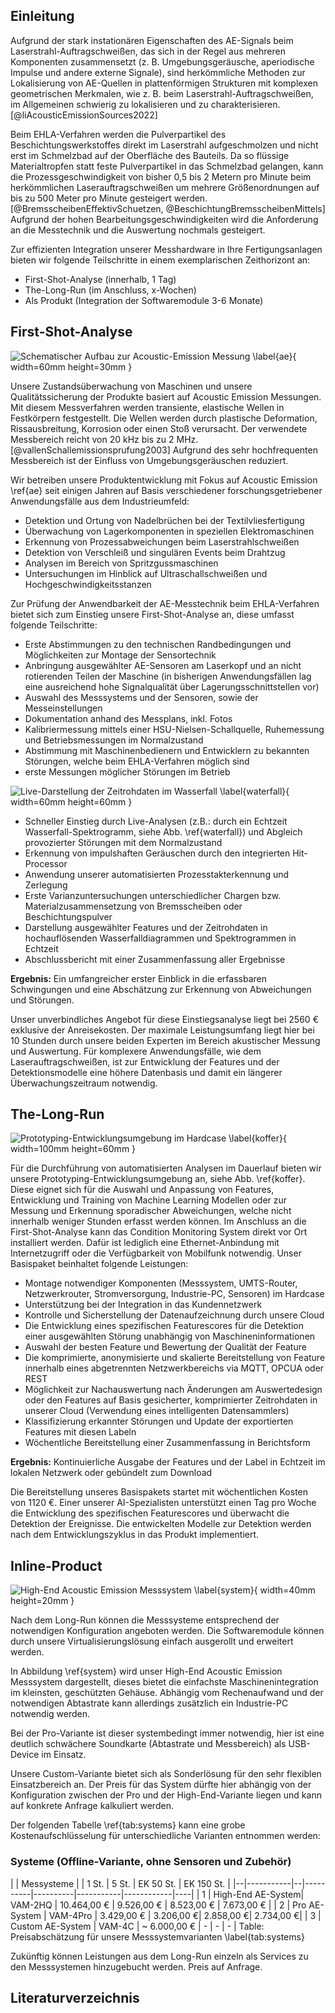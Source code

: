 ## Einleitung

Aufgrund der stark instationären Eigenschaften des AE-Signals beim Laserstrahl-Auftragschweißen, das sich in der Regel aus mehreren Komponenten zusammensetzt (z. B. Umgebungsgeräusche, aperiodische Impulse und andere externe Signale), sind herkömmliche Methoden zur Lokalisierung von AE-Quellen in plattenförmigen Strukturen mit komplexen geometrischen Merkmalen, wie z. B. beim Laserstrahl-Auftragschweißen, im Allgemeinen schwierig zu lokalisieren und zu charakterisieren. [@liAcousticEmissionSources2022]

Beim EHLA-Verfahren werden die Pulverpartikel des Beschichtungswerkstoffes direkt im Laserstrahl aufgeschmolzen und nicht erst im Schmelzbad auf der Oberfläche des Bauteils. Da so flüssige Materialtropfen statt feste Pulverpartikel in das Schmelzbad gelangen, kann die Prozessgeschwindigkeit von bisher 0,5 bis 2 Metern pro Minute beim herkömmlichen Laserauftragschweißen um mehrere Größenordnungen auf bis zu 500 Meter pro Minute gesteigert werden. [@BremsscheibenEffektivSchuetzen, @BeschichtungBremsscheibenMittels] Aufgrund der hohen Bearbeitungsgeschwindigkeiten wird die Anforderung an die Messtechnik und die Auswertung nochmals gesteigert.

Zur effizienten Integration unserer Messhardware in Ihre Fertigungsanlagen bieten wir folgende Teilschritte in einem exemplarischen Zeithorizont an:

* First-Shot-Analyse (innerhalb, 1 Tag)
* The-Long-Run (im Anschluss, x-Wochen)
* Als Produkt (Integration der Softwaremodule 3-6 Monate)

## First-Shot-Analyse

![Schematischer Aufbau zur Acoustic-Emission Messung \\label{ae}](images/acoustic_emission.png){ width=60mm height=30mm }

Unsere Zustandsüberwachung von Maschinen und unsere Qualitätssicherung der Produkte basiert auf Acoustic Emission Messungen. Mit diesem Messverfahren werden transiente, elastische Wellen in Festkörpern festgestellt. Die Wellen werden durch plastische Deformation, Rissausbreitung, Korrosion oder einen Stoß verursacht. Der verwendete Messbereich reicht von 20 kHz bis zu 2 MHz. [@vallenSchallemissionsprufung2003] Aufgrund des sehr hochfrequenten Messbereich ist der Einfluss von Umgebungsgeräuschen reduziert.


Wir betreiben unsere Produktentwicklung mit Fokus auf Acoustic Emission \\ref{ae} seit einigen Jahren auf Basis verschiedener forschungsgetriebener Anwendungsfälle aus dem Industrieumfeld:

* Detektion und Ortung von Nadelbrüchen bei der Textilvliesfertigung
* Überwachung von Lagerkomponenten in speziellen Elektromaschinen
* Erkennung von Prozessabweichungen beim Laserstrahlschweißen
* Detektion von Verschleiß und singulären Events beim Drahtzug
* Analysen im Bereich von Spritzgussmaschinen
* Untersuchungen im Hinblick auf Ultraschallschweißen und Hochgeschwindigkeitsstanzen

Zur Prüfung der Anwendbarkeit der AE-Messtechnik beim EHLA-Verfahren bietet sich zum Einstieg unsere First-Shot-Analyse an, diese umfasst folgende Teilschritte:

* Erste Abstimmungen zu den technischen Randbedingungen und Möglichkeiten zur Montage der Sensortechnik
* Anbringung ausgewählter AE-Sensoren am Laserkopf und an nicht rotierenden Teilen der Maschine (in bisherigen Anwendungsfällen lag eine ausreichend hohe Signalqualität über Lagerungsschnittstellen vor)
* Auswahl des Messsystems und der Sensoren, sowie der Messeinstellungen
* Dokumentation anhand des Messplans, inkl. Fotos
* Kalibriermessung mittels einer HSU-Nielsen-Schallquelle, Ruhemessung und Betriebsmessungen im Normalzustand
* Abstimmung mit Maschinenbedienern und Entwicklern zu bekannten Störungen, welche beim EHLA-Verfahren möglich sind
* erste Messungen möglicher Störungen im Betrieb

![Live-Darstellung der Zeitrohdaten im Wasserfall \\label{waterfall}](images/waterfall.png){ width=60mm height=60mm }

* Schneller Einstieg durch Live-Analysen (z.B.: durch ein Echtzeit Wasserfall-Spektrogramm, siehe Abb. \\ref{waterfall}) und Abgleich provozierter Störungen mit dem Normalzustand
* Erkennung von impulshaften Geräuschen durch den integrierten Hit-Processor
* Anwendung unserer automatisierten Prozesstakterkennung und Zerlegung
* Erste Varianzuntersuchungen unterschiedlicher Chargen bzw. Materialzusammensetzung von Bremsscheiben oder Beschichtungspulver
* Darstellung ausgewählter Features und der Zeitrohdaten in hochauflösenden Wasserfalldiagrammen und Spektrogrammen in Echtzeit
* Abschlussbericht mit einer Zusammenfassung aller Ergebnisse

**Ergebnis:** Ein umfangreicher erster Einblick in die erfassbaren Schwingungen und eine Abschätzung zur Erkennung von Abweichungen und Störungen.

Unser unverbindliches Angebot für diese Einstiegsanalyse liegt bei 2560 € exklusive der Anreisekosten. Der maximale Leistungsumfang liegt hier bei 10 Stunden durch unsere beiden Experten im Bereich akustischer Messung und Auswertung. Für komplexere Anwendungsfälle, wie dem Laserauftragschweißen, ist zur Entwicklung der Features und der Detektionsmodelle eine höhere Datenbasis und damit ein längerer Überwachungszeitraum notwendig.

## The-Long-Run

![Prototyping-Entwicklungsumgebung im Hardcase \\label{koffer}](images/Messkoffer.png){ width=100mm height=60mm }

Für die Durchführung von automatisierten Analysen im Dauerlauf bieten wir unsere Prototyping-Entwicklungsumgebung an, siehe Abb. \\ref{koffer}. Diese eignet sich für die Auswahl und Anpassung von Features, Entwicklung und Training von Machine Learning Modellen oder zur Messung und Erkennung sporadischer Abweichungen, welche nicht innerhalb weniger Stunden erfasst werden können. Im Anschluss an die First-Shot-Analyse kann das Condition Monitoring System direkt vor Ort installiert werden. Dafür ist lediglich eine Ethernet-Anbindung mit Internetzugriff oder die Verfügbarkeit von Mobilfunk notwendig. Unser Basispaket beinhaltet folgende Leistungen:

* Montage notwendiger Komponenten (Messsystem, UMTS-Router, Netzwerkrouter, Stromversorgung, Industrie-PC, Sensoren) im Hardcase
* Unterstützung bei der Integration in das Kundennetzwerk
* Kontrolle und Sicherstellung der Datenaufzeichnung durch unsere Cloud
* Die Entwicklung eines spezifischen Featurescores für die Detektion einer ausgewählten Störung unabhängig von Maschineninformationen
* Auswahl der besten Feature und Bewertung der Qualität der Feature
* Die komprimierte, anonymisierte und skalierte Bereitstellung von Feature innerhalb eines abgetrennten Netzwerkbereichs via MQTT, OPCUA oder REST
* Möglichkeit zur Nachauswertung nach Änderungen am Auswertedesign oder den Features auf Basis gesicherter, komprimierter Zeitrohdaten in unserer Cloud (Verwendung eines intelligenten Datensammlers)
* Klassifizierung erkannter Störungen und Update der exportierten Features mit diesen Labeln
* Wöchentliche Bereitstellung einer Zusammenfassung in Berichtsform

**Ergebnis:** Kontinuierliche Ausgabe der Features und der Label in Echtzeit im lokalen Netzwerk oder gebündelt zum Download

Die Bereitstellung unseres Basispakets startet mit wöchentlichen Kosten von 1120 €. Einer unserer AI-Spezialisten unterstützt einen Tag pro Woche die Entwicklung des spezifischen Featurescores und überwacht die Detektion der Ereignisse. Die entwickelten Modelle zur Detektion werden nach dem Entwicklungszyklus in das Produkt implementiert.

## Inline-Product

![High-End Acoustic Emission Messsystem \\label{system}](images/Fyrsonic_ohne_Logo.png){ width=40mm height=20mm }

Nach dem Long-Run können die Messsysteme entsprechend der notwendigen Konfiguration angeboten werden. Die Softwaremodule können durch unsere Virtualisierungslösung einfach ausgerollt und erweitert werden.

In Abbildung \\ref{system} wird unser High-End Acoustic Emission Messsystem dargestellt, dieses bietet die einfachste Maschinenintegration im kleinsten, geschützten Gehäuse. Abhängig vom Rechenaufwand und der notwendigen Abtastrate kann allerdings zusätzlich ein Industrie-PC notwendig werden.

Bei der Pro-Variante ist dieser systembedingt immer notwendig, hier ist eine deutlich schwächere Soundkarte (Abtastrate und Messbereich) als USB-Device im Einsatz.

Unsere Custom-Variante bietet sich als Sonderlösung für den sehr flexiblen Einsatzbereich an. Der Preis für das System dürfte hier abhängig von der Konfiguration zwischen der Pro und der High-End-Variante liegen und kann auf konkrete Anfrage kalkuliert werden.

Der folgenden Tabelle \\ref{tab:systems} kann eine grobe Kostenaufschlüsselung für unterschiedliche Varianten entnommen werden:

### Systeme (Offline-Variante, ohne Sensoren und Zubehör)

| | Messysteme | | 1 St. | 5 St. | EK 50 St. | EK 150 St. | |--|-----------|--|----------|----------|-----------|------------|----| | 1 | High-End AE-System| VAM-2HQ | 10.464,00 € | 9.526,00 € | 8.523,00 € | 7.673,00 € | | 2 | Pro AE-System | VAM-4Pro | 3.429,00 € | 3.206,00 €| 2.858,00 €| 2.734,00 €| | 3 | Custom AE-System | VAM-4C | \~ 6.000,00 € | - | - | - | Table: Preisabschätzung für unsere Messsystemvarianten \\label{tab:systems}

Zukünftig können Leistungen aus dem Long-Run einzeln als Services zu den Messsystemen hinzugebucht werden. Preis auf Anfrage.

## Literaturverzeichnis